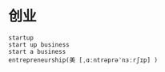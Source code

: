 # 创业
```text
startup
start up business
start a business
entrepreneurship(美 [ˌɑːntrəprəˈnɜːrʃɪp] )
```
